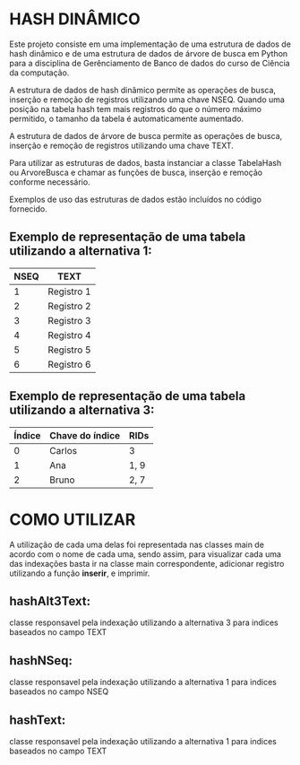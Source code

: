 # HASH DINÂMICO
Este projeto consiste em uma implementação de uma estrutura de dados de hash dinâmico e de uma estrutura de dados de árvore de busca em Python para a disciplina de Gerênciamento de Banco de dados do curso de Ciência da computação.

A estrutura de dados de hash dinâmico permite as operações de busca, inserção e remoção de registros utilizando uma chave NSEQ. Quando uma posição na tabela hash tem mais registros do que o número máximo permitido, o tamanho da tabela é automaticamente aumentado.

A estrutura de dados de árvore de busca permite as operações de busca, inserção e remoção de registros utilizando uma chave TEXT.

Para utilizar as estruturas de dados, basta instanciar a classe TabelaHash ou ArvoreBusca e chamar as funções de busca, inserção e remoção conforme necessário.

Exemplos de uso das estruturas de dados estão incluídos no código fornecido.

## **Exemplo de representação de uma tabela utilizando a alternativa 1**:

| NSEQ | TEXT       |                         
|------|------------|
| 1    | Registro 1 |           
| 2    | Registro 2 |
| 3    | Registro 3 |
| 4    | Registro 4 |
| 5    | Registro 5 |
| 6    | Registro 6 |

## **Exemplo de representação de uma tabela utilizando a alternativa 3**:
| Índice | Chave do índice | RIDs |
|--------|-----------------|------|
| 0      | Carlos          | 3    |
| 1      | Ana             | 1, 9 |
| 2      | Bruno           | 2, 7 |



  # **COMO UTILIZAR** <br>
 A utilização de cada uma delas foi representada nas classes main de acordo com o nome de cada uma, sendo assim, para visualizar cada uma das indexações basta ir na classe main correspondente, adicionar registro utilizando a função **inserir**, e imprimir.
 
   ## **hashAlt3Text**: 
  classe responsavel pela indexação utilizando a alternativa 3 para indices baseados no campo TEXT  <br>
  ## **hashNSeq**:
  classe responsavel pela indexação utilizando a alternativa 1 para indices baseados no campo NSEQ  <br>
  ## **hashText**:
  classe responsavel pela indexação utilizando a alternativa 1 para indices baseados no campo TEXT<br>
